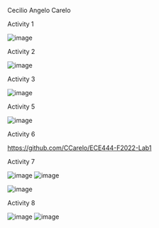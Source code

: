 Cecilio Angelo Carelo

Activity 1

![image](https://user-images.githubusercontent.com/48865140/191597405-3d425e87-5acf-4e03-be8d-c700161df1dd.png)

Activity 2

![image](https://user-images.githubusercontent.com/48865140/191597774-849fd15a-f834-4d13-8acb-613da878c597.png)

Activity 3

![image](https://user-images.githubusercontent.com/48865140/191598886-08feedc4-cf8b-45de-88a6-7c78c6864d71.png)


Activity 5

![image](https://user-images.githubusercontent.com/48865140/191617165-de3a132a-8136-4722-93c1-6386894f31ad.png)

Activity 6

https://github.com/CCarelo/ECE444-F2022-Lab1

Activity 7

![image](https://user-images.githubusercontent.com/48865140/191635886-1a01084a-5d94-4d1d-a314-bc913b95b646.png)
![image](https://user-images.githubusercontent.com/48865140/191635907-72fd4aa2-7918-41ec-8de7-096ad214fc86.png)

![image](https://user-images.githubusercontent.com/48865140/191636397-d1720814-0008-4774-ad2d-db6d844d0d07.png)

Activity 8

![image](https://user-images.githubusercontent.com/48865140/191636651-efe348fa-909e-4765-802a-66cc83eecb52.png)
![image](https://user-images.githubusercontent.com/48865140/191636673-21543269-992f-4347-82df-9fdee7b674d2.png)
